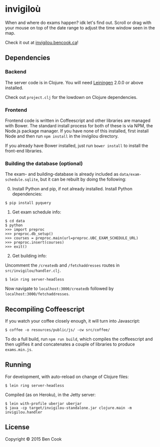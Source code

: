 # invigiloù

When and where do exams happen? idk let's find out. Scroll or drag with your mouse on top of
the date range to adjust the time window seen in the map.

Check it out at [invigilou.bencook.ca](http://invigilou.bencook.ca)!

## Dependencies

### Backend

The server code is in Clojure. You will need [Leiningen][] 2.0.0 or above 
installed.

Check out `project.clj` for the lowdown on Clojure dependencies.

[leiningen]: https://github.com/technomancy/leiningen

### Frontend

Frontend code is written in Coffeescript and other libraries are managed with
Bower. The standard install process for both of these is via NPM, the Node.js
package manager. If you have none of this installed, first install Node and then
run `npm install` in the invigilou directory.

If you already have Bower installed, just run `bower install` to install the
front-end libraries.

### Building the database (optional)

The exam- and building-database is already included as `data/exam-schedule.sqlite`,
but it can be rebuilt by doing the following:

0. Install Python and pip, if not already installed. Install Python dependencies:
```
$ pip install pyquery
```

1. Get exam schedule info:
```
$ cd data
$ python
>>> import preproc
>>> preproc.db_setup()
>>> courses = preproc.main(url=preproc.UBC_EXAM_SCHEDULE_URL)
>>> preproc.insert(courses)
>>> exit()
```

2. Get building info:

Uncomment the `/createdb` and `/fetchaddresses` routes in
`src/invigilou/handler.clj`.

```
$ lein ring server-headless
```

Now navigate to `localhost:3000/createdb` followed by
`localhost:3000/fetchaddresses`.


## Recompiling Coffeescript

If you watch your coffee closely enough, it will turn into Javascript:
```
$ coffee -o resources/public/js/ -cw src/coffee/
```

To do a full build, run `npm run build`, which compiles the coffeescript and then uglifies it and concatenates a couple of libraries to produce `exams.min.js`.

## Running

For development, with auto-reload on change of Clojure files:
```
$ lein ring server-headless
```

Compiled (as on Heroku), in the Jetty server:
```
$ lein with-profile uberjar uberjar
$ java -cp target/invigilou-standalone.jar clojure.main -m invigilou.handler
```

## License

Copyright © 2015 Ben Cook
